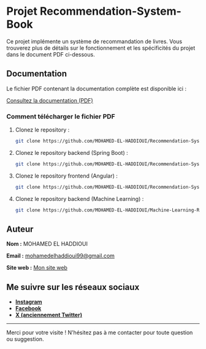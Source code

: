 # Projet Recommendation-System-Book

Ce projet implémente un système de recommandation de livres. Vous trouverez plus de détails sur le fonctionnement et les spécificités du projet dans le document PDF ci-dessous.

## Documentation

Le fichier PDF contenant la documentation complète est disponible ici :

[Consultez la documentation (PDF)]([https://github.com/MOHAMED-EL-HADDIOUI/Recommendation-System-Book/blob/main/Architecture%20de%20projet.pdf](https://github.com/MOHAMED-EL-HADDIOUI/Recommendation-System-Book/blob/main/Architecture%20de%20projet%20.png))

### Comment télécharger le fichier PDF

1. Clonez le repository :
   ```bash
   git clone https://github.com/MOHAMED-EL-HADDIOUI/Recommendation-System-Book.git
   ```
2. Clonez le repository backend (Spring Boot) :
   ```bash
   git clone https://github.com/MOHAMED-EL-HADDIOUI/Recommendation-System-Book-Backend.git
   ```
3. Clonez le repository frontend (Angular) :
   ```bash
   git clone https://github.com/MOHAMED-EL-HADDIOUI/Recommendation-System-Book-Frontend.git
   ```
4. Clonez le repository backend (Machine Learning) :
   ```bash
   git clone https://github.com/MOHAMED-EL-HADDIOUI/Machine-Learning-Recommendation-System-Book.git
   ```

## Auteur

**Nom :** MOHAMED EL HADDIOUI

**Email :** mohamedelhaddioui99@gmail.com

**Site web :** [Mon site web](https://mohamedelhaddioui.netlify.app/)

## Me suivre sur les réseaux sociaux

- **[Instagram](https://www.instagram.com/mohamed_el_haddioui_99/)**
- **[Facebook](https://www.facebook.com/mohamed.elhaddioui99/)**
- **[X (anciennement Twitter)](https://x.com/MOHAMED12131999)**

---

Merci pour votre visite ! N'hésitez pas à me contacter pour toute question ou suggestion.
